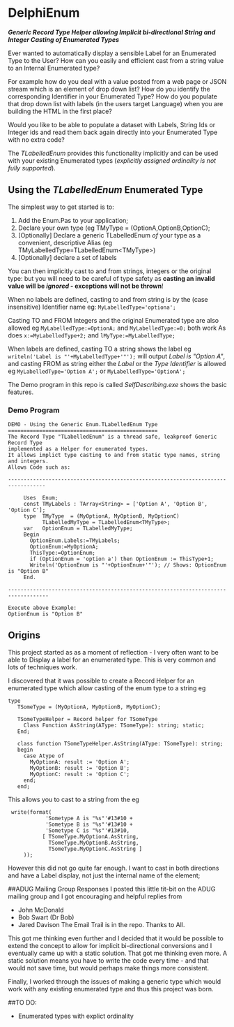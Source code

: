 # DelphiEnum
_**Generic Record Type Helper allowing Implicit bi-directional String and Integer Casting of Enumerated Types**_

Ever wanted to automatically display a sensible Label for an Enumerated Type to the User?  How can you easily and efficient 
cast from a string value to an Internal Enumerated type?  

For example how do you deal with a value posted from a web page or JSON stream which is an element of drop down list? How do you 
identify the corresponding Identifier in your Enumerated Type?  How do you populate that drop down list with labels 
(in the users target Language) when you are building the HTML in the first place? 

Would you like to be able to populate a dataset with Labels, String Ids or Integer ids and read them back again directly 
into your Enumerated Type with no extra code?

The _*TLabelledEnum*_ provides this functionality implicitly and can be used with your existing Enumerated types (_explicitly 
assigned ordinality is not fully supported_).  

## Using the _*TLabelledEnum*_ Enumerated Type

The simplest way to get started is to:
  1. Add the Enum.Pas to your application;
  2. Declare your own type (eg TMyType = (OptionA,OptionB,OptionC);
  3. [Optionally] Declare a generic TLabelledEnum _of_ your type as a convenient, 
  descriptive Alias (eg TMyLabelledType=TLabelledEnum\<TMyType\>) 
  4. [Optionally] declare a set of labels 
 
You can then implicitly cast to and from strings, integers or the original type: but you will 
need to be careful of type safety as **casting an invalid value will be _ignored_ - exceptions
will not be thrown**! 

When no labels are defined, casting to and from string is by the (case insensitive) Identifier name eg:
```MyLabelledType='optiona';```

Casting TO and FROM Integers and the original Enumerated type are also allowed 
eg ```MyLabelledType:=OptionA;```
and ```MyLabelledType:=0;``` both work As does ```x:=MyLabelledType+2;``` and ```lMyType:=MyLabelledType;``` 

When labels are defined, casting TO a string shows the label eg ```writeln('Label is "'+MyLabelledType+'"');``` will 
output *Label is "Option A"*, and casting FROM as string either the _Label_ or the _Type Identifier_ is allowed eg 
```MyLabelledType='Option A';``` or ```MyLabelledType='OptionA';```  


The Demo program in this repo is called _SelfDescribing.exe_ shows the basic features. 


### Demo Program
```
DEMO - Using the Generic Enum.TLabelledEnum Type
================================================
The Record Type "TLabelledEnum" is a thread safe, leakproof Generic Record Type
implemented as a Helper for enumerated types.
It allows implict type casting to and from static type names, string and integers.
Allows Code such as:

----------------------------------------------------------------------------------

     Uses  Enum;
     const TMyLabels : TArray<String> = ['Option A', 'Option B', 'Option C'];
     type  TMyType  = (MyOptionA, MyOptionB, MyOptionC)
           TLabelledMyType = TLabelledEnum<TMyType>;
     var   OptionEnum = TLabelledMyType;
     Begin
       OptionEnum.Labels:=TMyLabels;
       OptionEnum:=MyOptionA;
       ThisType:=OptionEnum;
       if (OptionEnum = 'option a') then OptionEnum := ThisType+1;
       Writeln('OptionEnum is "'+OptionEnum+'"'); // Shows: OptionEnum is "Option B"
     End.

-----------------------------------------------------------------------------------

Execute above Example:
OptionEnum is "Option B"
```

## Origins
This project started as as a moment of reflection - I very often want to be able to Display a label for an
enumerated type.  This is very common and lots of techniques work.

I discovered that it was possible to create a Record Helper for an enumerated type which allow 
casting of the enum type to a string eg 
```
type
   TSomeType = (MyOptionA, MyOptionB, MyOptionC);

   TSomeTypeHelper = Record helper for TSomeType
     Class Function AsString(AType: TSomeType): string; static;
   End;

   class function TSomeTypeHelper.AsString(AType: TSomeType): string;
   begin
     case Atype of
       MyOptionA: result := 'Option A';
       MyOptionB: result := 'Option B';
       MyOptionC: result := 'Option C';
     end;
   end;

```
This allows you to cast to a string from the eg
```
 write(format(
            'Sometype A is "%s"'#13#10 +
            'Sometype B is "%s"'#13#10 +
            'Sometype C is "%s"'#13#10,
           [ TSomeType.MyOptionA.AsString,
             TSomeType.MyOptionB.AsString,
             TSomeType.MyOptionC.AsString ]
     ));
```
However this did not go quite far enough.  I want to cast in both directions and have a Label display,
not just the internal name of the element;

##ADUG Mailing Group Responses
I posted this little tit-bit on the ADUG mailing group and I got encouraging and helpful replies from 
  + John McDonald
  + Bob Swart (Dr Bob)
  + Jared Davison
 The Email Trail is in the repo. Thanks to All.

This got me thinking even further and I decided that it would be possible to extend the concept to allow for 
implicit bi-directional conversions and I eventually came up with a static solution.  That got me thinking even
more.  A static solution means you have to write the code every time - and that would not save time, but 
would perhaps make things more consistent.  

Finally, I worked through the issues of making a generic type which would work with any existing enumerated type 
and thus this project was born.

##TO DO:
  + Enumerated types with explict ordinality
